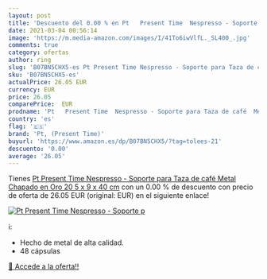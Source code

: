 ```yaml
---
layout: post
title: 'Descuento del 0.00 % en Pt   Present Time  Nespresso - Soporte p'
date: 2021-03-04 00:56:14
image: 'https://m.media-amazon.com/images/I/41To6iwVlfL._SL400_.jpg'
comments: true
category: ofertas
author: ring
slug: 'B07BN5CHX5-es Pt Present Time Nespresso - Soporte para Taza de café...'
sku: 'B07BN5CHX5-es'
actualPrice: 26.05 EUR
currency: EUR
price: 26.05
comparePrice:  EUR
prodname: 'Pt   Present Time  Nespresso - Soporte para Taza de café  Metal  Chapado en Oro  20 5 x 9 x 40 cm'
country: 'es'
flag: '🇪🇸'
brand: 'Pt, (Present Time)'
buyurl: 'https://www.amazon.es/dp/B07BN5CHX5/?tag=tolees-21'
descuento: '0.00'
average: '26.05'
---
```


Tienes [Pt   Present Time  Nespresso - Soporte para Taza de café  Metal  Chapado en Oro  20 5 x 9 x 40 cm](https://www.amazon.es/dp/B07BN5CHX5/?tag=tolees-21) con un 0.00 % de descuento con precio de oferta de 26.05 EUR (original:  EUR) en el siguiente enlace!

[![Pt   Present Time  Nespresso - Soporte p](https://m.media-amazon.com/images/I/41To6iwVlfL._SL400_.jpg)](https://www.amazon.es/dp/B07BN5CHX5/?tag=tolees-21)

ℹ️:

- Hecho de metal de alta calidad.
- 48 cápsulas

[🛒 Accede a la oferta!!](https://www.amazon.es/dp/B07BN5CHX5/?tag=tolees-21)
